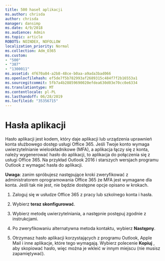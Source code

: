 ```yaml
---
title: 500 haseł aplikacji
ms.author: chrisda
author: chrisda
manager: dansimp
ms.date: 4/9/2018
ms.audience: Admin
ms.topic: article
ROBOTS: NOINDEX, NOFOLLOW
localization_priority: Normal
ms.collection: Adm_O365
ms.custom:
- "500"
- "387"
- "1300011"
ms.assetid: 4f670a84-a2b8-48ce-b0aa-a9ada3bad066
ms.openlocfilehash: ef5de7f5b782993af2689315c484f7f2b16553a1
ms.sourcegitcommit: 5fb7a4b28859690020efdea630d03e70cc0e6334
ms.translationtype: MT
ms.contentlocale: pl-PL
ms.lasthandoff: 06/28/2019
ms.locfileid: "35356715"
---
```

# <a name="app-passwords"></a>Hasła aplikacji

Hasło aplikacji jest kodem, który daje aplikacji lub urządzenia uprawnień konta służbowego dostęp usługi Office 365. Jeśli Twoje konto wymaga uwierzytelnianie wieloskładnikowe (MFA), a aplikacja łączy się z konta, należy wygenerować hasło do aplikacji, to aplikacja do połączenia się z usługi Office 365. Na przykład Outlook 2016 i starszych wersjach programu Outlook z wymagać hasła do aplikacji.

 **Uwaga**: zanim spróbujesz następujące kroki zweryfikować z administratorem oprogramowania Office 365 że MFA jest wymagane dla konta. Jeśli tak nie jest, nie będzie dostępne opcje opisano w krokach.

1. Zaloguj się w usłudze Office 365 z pracy lub szkolnego konta i hasła.

2. Wybierz **teraz skonfigurować**.

3. Wybierz metodę uwierzytelniania, a następnie postępuj zgodnie z instrukcjami.

4. Po zweryfikowaniu alternatywna metoda kontaktu, wybierz **Następny**.

5. Otrzymasz hasło aplikacji korzystających z programu Outlook, Apple Mail i inne aplikacje, które tego wymagają. Wybierz polecenie **Kopiuj** , aby skopiować hasło, więc można je wkleić w innym miejscu (nie musisz zapamiętywać).
